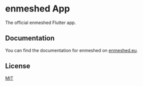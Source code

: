 # enmeshed App

The official enmeshed Flutter app.

## Documentation

You can find the documentation for enmeshed on [enmeshed.eu](https://enmeshed.eu).

## License

[MIT](LICENSE)
